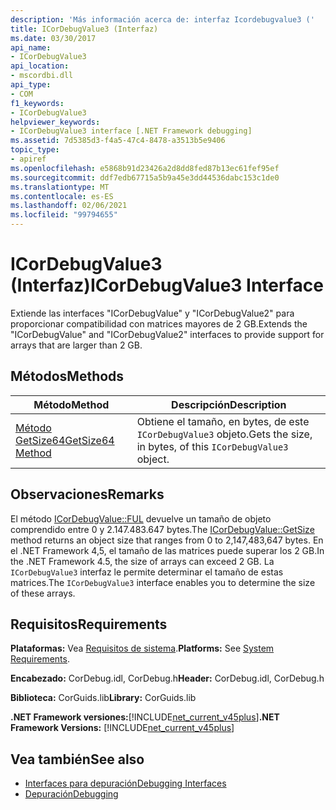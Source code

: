```yaml
---
description: 'Más información acerca de: interfaz Icordebugvalue3 ('
title: ICorDebugValue3 (Interfaz)
ms.date: 03/30/2017
api_name:
- ICorDebugValue3
api_location:
- mscordbi.dll
api_type:
- COM
f1_keywords:
- ICorDebugValue3
helpviewer_keywords:
- ICorDebugValue3 interface [.NET Framework debugging]
ms.assetid: 7d5385d3-f4a5-47c4-8478-a3513b5e9406
topic_type:
- apiref
ms.openlocfilehash: e5868b91d23426a2d8dd8fed87b13ec61fef95ef
ms.sourcegitcommit: ddf7edb67715a5b9a45e3dd44536dabc153c1de0
ms.translationtype: MT
ms.contentlocale: es-ES
ms.lasthandoff: 02/06/2021
ms.locfileid: "99794655"
---
```

# <a name="icordebugvalue3-interface"></a><span data-ttu-id="4421b-103">ICorDebugValue3 (Interfaz)</span><span class="sxs-lookup"><span data-stu-id="4421b-103">ICorDebugValue3 Interface</span></span>

<span data-ttu-id="4421b-104">Extiende las interfaces "ICorDebugValue" y "ICorDebugValue2" para proporcionar compatibilidad con matrices mayores de 2 GB.</span><span class="sxs-lookup"><span data-stu-id="4421b-104">Extends the "ICorDebugValue" and "ICorDebugValue2" interfaces to provide support for arrays that are larger than 2 GB.</span></span>  
  
## <a name="methods"></a><span data-ttu-id="4421b-105">Métodos</span><span class="sxs-lookup"><span data-stu-id="4421b-105">Methods</span></span>  
  
|<span data-ttu-id="4421b-106">Método</span><span class="sxs-lookup"><span data-stu-id="4421b-106">Method</span></span>|<span data-ttu-id="4421b-107">Descripción</span><span class="sxs-lookup"><span data-stu-id="4421b-107">Description</span></span>|  
|------------|-----------------|  
|[<span data-ttu-id="4421b-108">Método GetSize64</span><span class="sxs-lookup"><span data-stu-id="4421b-108">GetSize64 Method</span></span>](icordebugvalue3-getsize64-method.md)|<span data-ttu-id="4421b-109">Obtiene el tamaño, en bytes, de este `ICorDebugValue3` objeto.</span><span class="sxs-lookup"><span data-stu-id="4421b-109">Gets the size, in bytes, of this `ICorDebugValue3` object.</span></span>|  
  
## <a name="remarks"></a><span data-ttu-id="4421b-110">Observaciones</span><span class="sxs-lookup"><span data-stu-id="4421b-110">Remarks</span></span>  

 <span data-ttu-id="4421b-111">El método [ICorDebugValue::FUL](icordebugvalue3-getsize64-method.md) devuelve un tamaño de objeto comprendido entre 0 y 2.147.483.647 bytes.</span><span class="sxs-lookup"><span data-stu-id="4421b-111">The [ICorDebugValue::GetSize](icordebugvalue3-getsize64-method.md) method returns an object size that ranges from 0 to 2,147,483,647 bytes.</span></span> <span data-ttu-id="4421b-112">En el .NET Framework 4,5, el tamaño de las matrices puede superar los 2 GB.</span><span class="sxs-lookup"><span data-stu-id="4421b-112">In the .NET Framework 4.5, the size of arrays can exceed 2 GB.</span></span> <span data-ttu-id="4421b-113">La `ICorDebugValue3` interfaz le permite determinar el tamaño de estas matrices.</span><span class="sxs-lookup"><span data-stu-id="4421b-113">The `ICorDebugValue3` interface enables you to determine the size of these arrays.</span></span>  
  
## <a name="requirements"></a><span data-ttu-id="4421b-114">Requisitos</span><span class="sxs-lookup"><span data-stu-id="4421b-114">Requirements</span></span>  

 <span data-ttu-id="4421b-115">**Plataformas:** Vea [Requisitos de sistema](../../get-started/system-requirements.md).</span><span class="sxs-lookup"><span data-stu-id="4421b-115">**Platforms:** See [System Requirements](../../get-started/system-requirements.md).</span></span>  
  
 <span data-ttu-id="4421b-116">**Encabezado:** CorDebug.idl, CorDebug.h</span><span class="sxs-lookup"><span data-stu-id="4421b-116">**Header:** CorDebug.idl, CorDebug.h</span></span>  
  
 <span data-ttu-id="4421b-117">**Biblioteca:** CorGuids.lib</span><span class="sxs-lookup"><span data-stu-id="4421b-117">**Library:** CorGuids.lib</span></span>  
  
 <span data-ttu-id="4421b-118">**.NET Framework versiones:**[!INCLUDE[net_current_v45plus](../../../../includes/net-current-v45plus-md.md)]</span><span class="sxs-lookup"><span data-stu-id="4421b-118">**.NET Framework Versions:** [!INCLUDE[net_current_v45plus](../../../../includes/net-current-v45plus-md.md)]</span></span>  
  
## <a name="see-also"></a><span data-ttu-id="4421b-119">Vea también</span><span class="sxs-lookup"><span data-stu-id="4421b-119">See also</span></span>

- [<span data-ttu-id="4421b-120">Interfaces para depuración</span><span class="sxs-lookup"><span data-stu-id="4421b-120">Debugging Interfaces</span></span>](debugging-interfaces.md)
- [<span data-ttu-id="4421b-121">Depuración</span><span class="sxs-lookup"><span data-stu-id="4421b-121">Debugging</span></span>](index.md)
